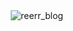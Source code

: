 <div align="center">
  <img src="https://github.com/user-attachments/assets/3d87974c-e89d-4857-b2aa-ea8d66dd8e89" alt="reerr_blog">
</div>
